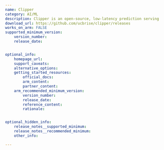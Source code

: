 ```yaml
---
name: Clipper
category: AI/ML
description: Clipper is an open-source, low-latency prediction serving system developed to simplify the deployment of machine learning models.
download_url: https://github.com/ucbrise/clipper/releases
works_on_arm: FALSE
supported_minimum_version:
    version_number:
    release_date: 


optional_info:
    homepage_url:
    support_caveats:
    alternative_options:
    getting_started_resources:
        official_docs:
        arm_content:
        partner_content:
    arm_recommended_minimum_version:
        version_number:
        release_date:
        reference_content:
        rationale:


optional_hidden_info:
    release_notes__supported_minimum:
    release_notes__recommended_minimum:
    other_info:

---
```

